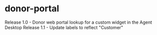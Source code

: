 # donor-portal
Release 1.0 - Donor web portal lookup for a custom widget in the Agent Desktop
Release 1.1 - Update labels to reflect "Customer"
